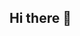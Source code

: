 ## Hi there 👋

<!--
**twyvill/twyvill** is a ✨ _special_ ✨ repository because its `README.md` (this file) appears on your GitHub profile.

Here are some ideas to get you started:

- 🔭 I’m currently working on ... upskilling
- 🌱 I’m currently learning ... Data Science, Machine Learning, and Artificial Intelligence
- 👯 I’m looking to collaborate on ... cool projects involving Music, Food, Labor Market Analyses
- 🤔 I’m looking for help with ... part-time AI and DS work
- 💬 Ask me about ... my favorite Arias and Recipies
- 📫 How to reach me: ... t.wyvill@outlook.com or on LinkedIn
- 😄 Pronouns: ... let's discuss! 
- ⚡ Fun fact: ... I love being a lifelong learner:  food, culture, languages, music, business, data science and AI.
-->
